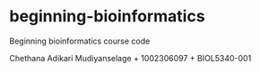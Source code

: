# beginning-bioinformatics
Beginning bioinformatics course code

Chethana Adikari Mudiyanselage + 1002306097 + BIOL5340-001
